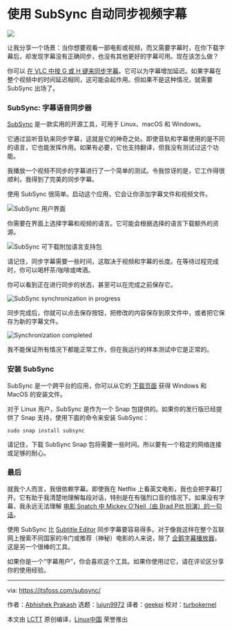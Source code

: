 [#]: subject: "Automatically Synchronize Subtitle With Video Using SubSync"
[#]: via: "https://itsfoss.com/subsync/"
[#]: author: "Abhishek Prakash https://itsfoss.com/author/abhishek/"
[#]: collector: "lujun9972"
[#]: translator: "geekpi"
[#]: reviewer: "turbokernel"
[#]: publisher: "wxy"
[#]: url: "https://linux.cn/article-13722-1.html"

使用 SubSync 自动同步视频字幕
======

![](https://img.linux.net.cn/data/attachment/album/202108/27/100003ts3j0odw05j0ooy3.jpg)

让我分享一个场景：当你想要观看一部电影或视频，而又需要字幕时，在你下载字幕后，却发现字幕没有正确同步，也没有其他更好的字幕可用。现在该怎么做？

你可以 [在 VLC 中按 G 或 H 键来同步字幕][1]。它可以为字幕增加延迟。如果字幕在整个视频中的时间延迟相同，这可能会起作用。但如果不是这种情况，就需要 SubSync 出场了。

### SubSync: 字幕语音同步器

[SubSync][2] 是一款实用的开源工具，可用于 Linux、macOS 和 Windows。

它通过监听音轨来同步字幕，这就是它的神奇之处。即使音轨和字幕使用的是不同的语言，它也能发挥作用。如果有必要，它也支持翻译，但我没有测试过这个功能。

我播放一个视频不同步的字幕进行了一个简单的测试。令我惊讶的是，它工作得很顺利，我得到了完美的同步字幕。

使用 SubSync 很简单。启动这个应用，它会让你添加字幕文件和视频文件。

![SubSync 用户界面][3]

你需要在界面上选择字幕和视频的语言。它可能会根据选择的语言下载额外的资源。

![SubSync 可下载附加语言支持包][4]

请记住，同步字幕需要一些时间，这取决于视频和字幕的长度。在等待过程完成时，你可以喝杯茶/咖啡或啤酒。

你可以看到正在进行同步的状态，甚至可以在完成之前保存它。

![SubSync synchronization in progress][5]

同步完成后，你就可以点击保存按钮，把修改的内容保存到原文件中，或者把它保存为新的字幕文件。

![Synchronization completed][6]

我不能保证所有情况下都能正常工作，但在我运行的样本测试中它是正常的。

### 安装 SubSync

SubSync 是一个跨平台的应用，你可以从它的 [下载页面][7] 获得 Windows 和 MacOS 的安装文件。

对于 Linux 用户，SubSync 是作为一个 Snap 包提供的。如果你的发行版已经提供了 Snap 支持，使用下面的命令来安装 SubSync：

```
sudo snap install subsync
```

请记住，下载 SubSync Snap 包将需要一些时间。所以要有一个稳定的网络连接或足够的耐心。

### 最后

就我个人而言，我很依赖字幕。即使我在 Netflix 上看英文电影，我也会把字幕打开。它有助于我清楚地理解每段对话，特别是在有强烈口音的情况下。如果没有字幕，我永远无法理解 [电影 Snatch 中 Mickey O'Neil（由 Brad Pitt 扮演）的一句话][8]。

使用 SubSync 比 [Subtitle Editor][9] 同步字幕要容易得多。对于像我这样在整个互联网上搜索不同国家的冷门或推荐（神秘）电影的人来说，除了 [企鹅字幕播放器][10]，这是另一个很棒的工具。

如果你是一个“字幕用户”，你会喜欢这个工具。如果你使用过它，请在评论区分享你的使用经验。

--------------------------------------------------------------------------------

via: https://itsfoss.com/subsync/

作者：[Abhishek Prakash][a]
选题：[lujun9972][b]
译者：[geekpi](https://github.com/geekpi)
校对：[turbokernel](https://github.com/turbokernel)

本文由 [LCTT](https://github.com/LCTT/TranslateProject) 原创编译，[Linux中国](https://linux.cn/) 荣誉推出

[a]: https://itsfoss.com/author/abhishek/
[b]: https://github.com/lujun9972
[1]: https://itsfoss.com/how-to-synchronize-subtitles-with-movie-quick-tip/
[2]: https://subsync.online/
[3]: https://i0.wp.com/itsfoss.com/wp-content/uploads/2021/08/subsync-interface.png?resize=593%2C280&ssl=1
[4]: https://i1.wp.com/itsfoss.com/wp-content/uploads/2021/08/subsync-subtitle-synchronize.png?resize=522%2C189&ssl=1
[5]: https://i2.wp.com/itsfoss.com/wp-content/uploads/2021/08/subsync-subtitle-synchronize-1.png?resize=424%2C278&ssl=1
[6]: https://i1.wp.com/itsfoss.com/wp-content/uploads/2021/08/subsync-subtitle-synchronize-2.png?resize=424%2C207&ssl=1
[7]: https://subsync.online/en/download.html
[8]: https://www.youtube.com/watch?v=tGDO-9hfaiI
[9]: https://itsfoss.com/subtitld/
[10]: https://itsfoss.com/penguin-subtitle-player/
